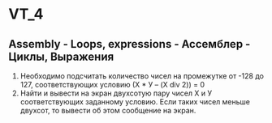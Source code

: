 # VT_4
## Assembly - Loops, expressions - Ассемблер - Циклы, Выражения

1) Необходимо подсчитать количество чисел на промежутке от -128 до 127, 
соответствующих  условию (Х * У – (X div 2)) = 0 
2) Найти и вывести на экран двухсотую
пару чисел X и У соответствующих заданному условию. 
Если таких чисел меньше двухсот, 
то вывести об этом сообщение на экран. 
 
